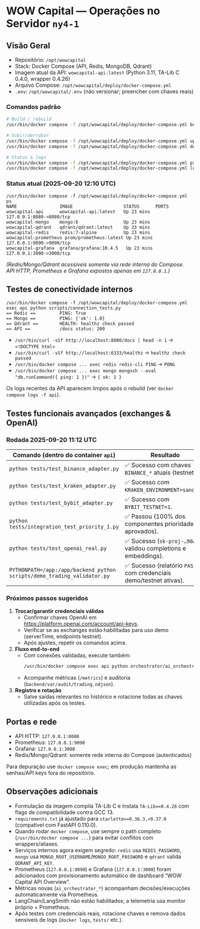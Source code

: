 # WOW Capital — Operações no Servidor `ny4-1`

## Visão Geral
- Repositório: `/opt/wowcapital`
- Stack: Docker Compose (API, Redis, MongoDB, Qdrant)
- Imagem atual da API: `wowcapital-api:latest` (Python 3.11, TA-Lib C 0.4.0, wrapper 0.4.26)
- Arquivo Compose: `/opt/wowcapital/deploy/docker-compose.yml`
- `.env`: `/opt/wowcapital/.env` (não versionar; preencher com chaves reais)

### Comandos padrão
```bash
# Build / rebuild
/usr/bin/docker compose -f /opt/wowcapital/deploy/docker-compose.yml build

# Subir/derrubar
/usr/bin/docker compose -f /opt/wowcapital/deploy/docker-compose.yml up -d
/usr/bin/docker compose -f /opt/wowcapital/deploy/docker-compose.yml down

# Status & logs
/usr/bin/docker compose -f /opt/wowcapital/deploy/docker-compose.yml ps
/usr/bin/docker compose -f /opt/wowcapital/deploy/docker-compose.yml logs -f api
```

### Status atual (2025-09-20 12:10 UTC)
```
/usr/bin/docker compose -f /opt/wowcapital/deploy/docker-compose.yml ps
NAME                IMAGE                   STATUS      PORTS
wowcapital-api      wowcapital-api:latest   Up 23 mins  127.0.0.1:8080->8080/tcp
wowcapital-mongo    mongo:6                 Up 23 mins
wowcapital-qdrant   qdrant/qdrant:latest    Up 23 mins
wowcapital-redis    redis:7-alpine          Up 23 mins
wowcapital-prometheus prom/prometheus:latest Up 23 mins  127.0.0.1:9090->9090/tcp
wowcapital-grafana  grafana/grafana:10.4.5   Up 23 mins  127.0.0.1:3000->3000/tcp
```
*(Redis/Mongo/Qdrant acessíveis somente via rede interna do Compose. API HTTP, Prometheus e Grafana expostos apenas em `127.0.0.1`.)*

## Testes de conectividade internos
```
/usr/bin/docker compose -f /opt/wowcapital/deploy/docker-compose.yml exec api python scripts/connection_tests.py
== Redis ==         PING: True
== Mongo ==         PING: {'ok': 1.0}
== Qdrant ==        HEALTH: healthz check passed
== API ==           /docs status: 200
```
- `/usr/bin/curl -sSf http://localhost:8080/docs | head -n 1` → `<!DOCTYPE html>`
- `/usr/bin/curl -sSf http://localhost:6333/healthz` → `healthz check passed`
- `/usr/bin/docker compose ... exec redis redis-cli PING` → `PONG`
- `/usr/bin/docker compose ... exec mongo mongosh --eval "db.runCommand({ ping: 1 })"` → `{ ok: 1 }`

Os logs recentes da API aparecem limpos após o rebuild (ver `docker compose logs -f api`).

## Testes funcionais avançados (exchanges & OpenAI)
### Rodada 2025-09-20 11:12 UTC
| Comando (dentro do container `api`) | Resultado |
|------------------------------------|-----------|
| `python tests/test_binance_adapter.py` | ✅ Sucesso com chaves `BINANCE_*` atuais (testnet). |
| `python tests/test_kraken_adapter.py` | ✅ Sucesso com `KRAKEN_ENVIRONMENT=sandbox`. |
| `python tests/test_bybit_adapter.py` | ✅ Sucesso com `BYBIT_TESTNET=1`. |
| `python tests/integration_test_priority_1.py` | ✅ Passou (100% dos componentes prioridade 1 aprovados). |
| `python tests/test_openai_real.py` | ✅ Sucesso (`sk-proj-…90A` validou completions e embeddings). |
| `PYTHONPATH=/app:/app/backend python scripts/demo_trading_validator.py` | ✅ Sucesso (relatório `PASS` com credenciais demo/testnet ativas). |

### Próximos passos sugeridos
1. **Trocar/garantir credenciais válidas**
   - Confirmar chaves OpenAI em https://platform.openai.com/account/api-keys.
   - Verificar se as exchanges estão habilitadas para uso demo (serverTime, endpoints testnet).
   - Após ajustes, repetir os comandos acima.
2. **Fluxo end-to-end**
   - Com conexões validadas, execute também:
     ```bash
     /usr/bin/docker compose exec api python orchestrator/ai_orchestrator.py
     ```
   - Acompanhe métricas (`/metrics`) e auditoria (`backend/var/audit/trading.ndjson`).
3. **Registro e rotação**
   - Salve saídas relevantes no histórico e rotacione todas as chaves utilizadas após os testes.

## Portas e rede
- API HTTP: `127.0.0.1:8080`
- Prometheus: `127.0.0.1:9090`
- Grafana: `127.0.0.1:3000`
- Redis/Mongo/Qdrant: somente rede interna do Compose (autenticados)

Para depuração use `docker compose exec`; em produção mantenha as senhas/API keys fora do repositório.

## Observações adicionais
- Formulação da imagem compila TA-Lib C e instala `TA-Lib==0.4.26` com flags de compatibilidade contra GCC 13.
- `requirements.txt` já ajustado para `starlette>=0.36.3,<0.37.0` (compatível com FastAPI 0.110.0).
- Quando rodar `docker compose`, use sempre o path completo (`/usr/bin/docker compose ...`) para evitar conflitos com wrappers/aliases.
- Serviços internos agora exigem segredo: `redis` usa `REDIS_PASSWORD`, `mongo` usa `MONGO_ROOT_USERNAME`/`MONGO_ROOT_PASSWORD` e `qdrant` valida `QDRANT_API_KEY`.
- Prometheus (`127.0.0.1:9090`) e Grafana (`127.0.0.1:3000`) foram adicionados com provisionamento automático de dashboard “WOW Capital API Overview”.
- Métricas novas (`ai_orchestrator_*`) acompanham decisões/execuções automaticamente via Prometheus.
- LangChain/LangSmith não estão habilitados; a telemetria usa monitor próprio + Prometheus.
- Após testes com credenciais reais, rotacione chaves e remova dados sensíveis de logs (`docker logs`, `tests/` etc.).
